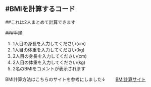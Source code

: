 #BMIを計算するコード
---
##これは2人まとめて計算できます

###手順
1. 1人目の身長を入力してください(cm)
2. 1人目の体重を入力してください(kg)
3. 2人目の身長を入力してください(cm)
4. 2人目の体重を入力してください(kg)
5. 2名のBMIをコメントが表示されます

BMI計算方法はこちらのサイトを参考にしました↓　　
[BMI計算サイト](https://keisan.casio.jp/exec/system/1161228732)

